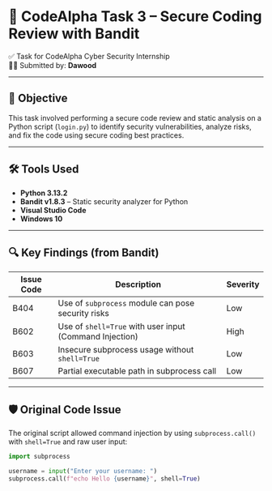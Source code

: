# 🔐 CodeAlpha Task 3 – Secure Coding Review with Bandit

✅ Task for CodeAlpha Cyber Security Internship  
👨‍💻 Submitted by: **Dawood**

---

## 📌 Objective

This task involved performing a secure code review and static analysis on a Python script (`login.py`) to identify security vulnerabilities, analyze risks, and fix the code using secure coding best practices.

---

## 🛠️ Tools Used

- **Python 3.13.2**
- **Bandit v1.8.3** – Static security analyzer for Python
- **Visual Studio Code**
- **Windows 10**

---

## 🔍 Key Findings (from Bandit)

| Issue Code | Description                                               | Severity |
|------------|-----------------------------------------------------------|----------|
| B404       | Use of `subprocess` module can pose security risks       | Low      |
| B602       | Use of `shell=True` with user input (Command Injection)  | High     |
| B603       | Insecure subprocess usage without `shell=True`           | Low      |
| B607       | Partial executable path in subprocess call               | Low      |

---

## 🛡️ Original Code Issue

The original script allowed command injection by using `subprocess.call()` with `shell=True` and raw user input:

```python
import subprocess

username = input("Enter your username: ")
subprocess.call(f"echo Hello {username}", shell=True)

